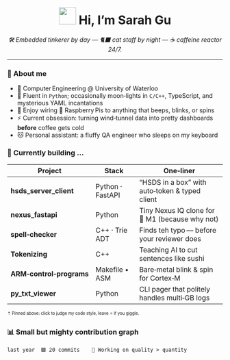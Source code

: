 <!-- README.md for JiayiGu233  |  last updated: 2025‑07‑⛅️ -->

<h1 align="center">
  <img src="https://media.giphy.com/media/JIX9t2j0ZTN9S/giphy.gif" width="40"/>  Hi, I’m Sarah Gu
</h1>

<p align="center">
  <em>🛠  Embedded tinkerer by day — 🐈‍⬛ cat staff by night — ☕️ caffeine reactor 24/7.</em>
</p>

---

### 🐾 About me

- 🏫  Computer Engineering @ University of Waterloo  
- 🐍  Fluent in <code>Python</code>; occasionally moon‑lights in <code>C/C++</code>, TypeScript, and mysterious YAML incantations  
- 🧰  Enjoy wiring 🍓 Raspberry Pis to anything that beeps, blinks, or spins  
- ⚡  Current obsession: turning wind‑tunnel data into pretty dashboards **before** coffee gets cold  
- 🐱  Personal assistant: a fluffy QA engineer who sleeps on my keyboard

### 🔧  Currently building …

| Project | Stack | One‑liner |
|---------|-------|-----------|
| **hsds_server_client** | Python · FastAPI | “HSDS in a box” with auto‑token & typed client |
| **nexus_fastapi** | Python | Tiny Nexus IQ clone for 🍎 M1 (because why not) |
| **spell‑checker** | C++ · Trie ADT | Finds teh typo — before your reviewer does |
| **Tokenizing** | C++ | Teaching AI to cut sentences like sushi |
| **ARM‑control‑programs** | Makefile • ASM | Bare‑metal blink & spin for Cortex‑M |
| **py_txt_viewer** | Python | CLI pager that politely handles multi‑GB logs |

<sub><sup>⇡ Pinned above: click to judge my code style, leave ⭐ if you giggle.</sup></sub>

### 📊  Small but mighty contribution graph

```text
last year  🟩 20 commits    🍃 Working on quality > quantity
